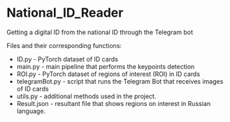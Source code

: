 # National_ID_Reader
Getting a digital ID from the national ID through the Telegram bot

Files and their corresponding functions:
- ID.py - PyTorch dataset of ID cards
- main.py - main pipeline that performs the keypoints detection
- ROI.py - PyTorch dataset of regions of interest (ROI) in ID cards
- telegramBot.py - script that runs the Telegram Bot that receives images of ID cards
- utils.py - additional methods used in the project.
- Result.json - resultant file that shows regions on interest in Russian language.

